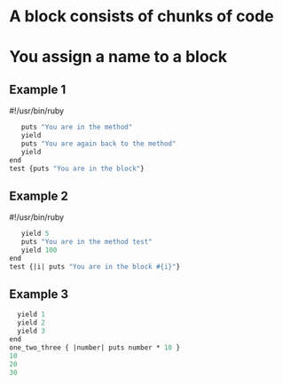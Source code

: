 
# A block consists of chunks of code
# You assign a name to a block
## Example 1

#!/usr/bin/ruby
```def test
   puts "You are in the method"
   yield
   puts "You are again back to the method"
   yield
end
test {puts "You are in the block"}
```
## Example 2
#!/usr/bin/ruby

```def test
   yield 5
   puts "You are in the method test"
   yield 100
end
test {|i| puts "You are in the block #{i}"}
```
## Example 3

```def one_two_three
  yield 1
  yield 2
  yield 3
end
one_two_three { |number| puts number * 10 }
10
20
30
```
